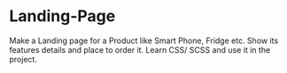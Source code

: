 # Landing-Page
Make a Landing page for a Product like Smart Phone,
Fridge etc. Show its features details and place to order it. Learn CSS/ SCSS
and use it in the project.
